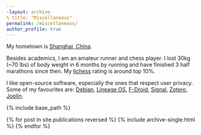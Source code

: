```yaml
---
-layout: archive
% title: "Miscellaneous"
permalink: /miscellaneous/
author_profile: true
---
```

My hometown is [Shanghai, China](https://en.wikipedia.org/wiki/Shanghai).

Besides academics, I am an amateur runner and chess player. I lost 30kg (~70 lbs) of body weight in 6 months by running and have finished 3 half marathons since then. My [lichess](https://lichess.org/) rating is around top 10%. 

I like open-source software, especially the ones that respect user privacy. Some of my favourites are: [Debian](https://www.debian.org/), [Lineage OS](https://lineageos.org/), [F-Droid](https://f-droid.org/), [Signal](https://www.signal.org/), [Zotero](https://www.zotero.org/), [Joplin](https://joplinapp.org/).


{% include base_path %}

{% for post in site.publications reversed %}
  {% include archive-single.html %}
{% endfor %}


